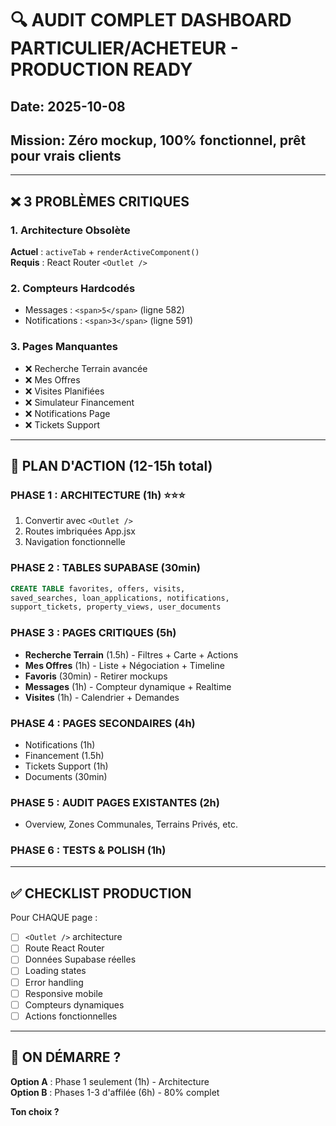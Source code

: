 # 🔍 AUDIT COMPLET DASHBOARD PARTICULIER/ACHETEUR - PRODUCTION READY

## Date: 2025-10-08  
## Mission: Zéro mockup, 100% fonctionnel, prêt pour vrais clients

---

## ❌ 3 PROBLÈMES CRITIQUES

### 1. Architecture Obsolète
**Actuel** : `activeTab` + `renderActiveComponent()`  
**Requis** : React Router `<Outlet />`

### 2. Compteurs Hardcodés
- Messages : `<span>5</span>` (ligne 582)
- Notifications : `<span>3</span>` (ligne 591)

### 3. Pages Manquantes
- ❌ Recherche Terrain avancée
- ❌ Mes Offres
- ❌ Visites Planifiées  
- ❌ Simulateur Financement
- ❌ Notifications Page
- ❌ Tickets Support

---

## 🎯 PLAN D'ACTION (12-15h total)

### PHASE 1 : ARCHITECTURE (1h) ⭐⭐⭐
1. Convertir avec `<Outlet />`
2. Routes imbriquées App.jsx
3. Navigation fonctionnelle

### PHASE 2 : TABLES SUPABASE (30min)
```sql
CREATE TABLE favorites, offers, visits, 
saved_searches, loan_applications, notifications,
support_tickets, property_views, user_documents
```

### PHASE 3 : PAGES CRITIQUES (5h)
- **Recherche Terrain** (1.5h) - Filtres + Carte + Actions
- **Mes Offres** (1h) - Liste + Négociation + Timeline
- **Favoris** (30min) - Retirer mockups
- **Messages** (1h) - Compteur dynamique + Realtime
- **Visites** (1h) - Calendrier + Demandes

### PHASE 4 : PAGES SECONDAIRES (4h)
- Notifications (1h)
- Financement (1.5h)
- Tickets Support (1h)
- Documents (30min)

### PHASE 5 : AUDIT PAGES EXISTANTES (2h)
- Overview, Zones Communales, Terrains Privés, etc.

### PHASE 6 : TESTS & POLISH (1h)

---

## ✅ CHECKLIST PRODUCTION

Pour CHAQUE page :
- [ ] `<Outlet />` architecture
- [ ] Route React Router
- [ ] Données Supabase réelles
- [ ] Loading states
- [ ] Error handling
- [ ] Responsive mobile
- [ ] Compteurs dynamiques
- [ ] Actions fonctionnelles

---

## 🚀 ON DÉMARRE ?

**Option A** : Phase 1 seulement (1h) - Architecture  
**Option B** : Phases 1-3 d'affilée (6h) - 80% complet

**Ton choix ?**
